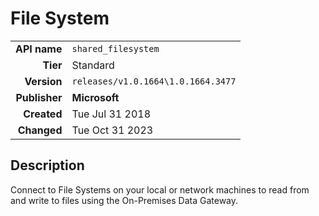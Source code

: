 # File System
| | |
|-:|-|
|**API name**|`shared_filesystem`|
|**Tier**|Standard|
|**Version**|`releases/v1.0.1664\1.0.1664.3477`|
|**Publisher**|**Microsoft**|
|**Created**|Tue Jul 31 2018|
|**Changed**|Tue Oct 31 2023|

## Description
Connect to File Systems on your local or network machines to read from and write to files using the On-Premises Data Gateway.
